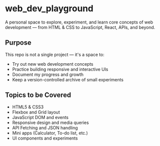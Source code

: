 # web_dev_playground
A personal space to explore, experiment, and learn core concepts of web development — from HTML &amp; CSS to JavaScript, React, APIs, and beyond.

##  Purpose

This repo is not a single project — it's a space to:

- Try out new web development concepts
- Practice building responsive and interactive UIs
- Document my progress and growth
- Keep a version-controlled archive of small experiments

##  Topics to be  Covered

- HTML5 & CSS3
-  Flexbox and Grid layout
-  JavaScript DOM and events
-  Responsive design and media queries
-  API Fetching and JSON handling
-  Mini apps (Calculator, To-do list, etc.)
- UI components and experiments
